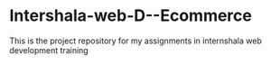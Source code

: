 # Intershala-web-D--Ecommerce
This is the project repository for my assignments in internshala web development training  
